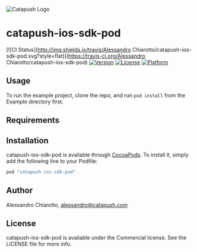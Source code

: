 ![Catapush Logo](https://github.com/Catapush/catapush-ios-sdk-pod/master/catapush_logo.png)


# catapush-ios-sdk-pod

[![CI Status](http://img.shields.io/travis/Alessandro Chiarotto/catapush-ios-sdk-pod.svg?style=flat)](https://travis-ci.org/Alessandro Chiarotto/catapush-ios-sdk-pod)
[![Version](https://img.shields.io/cocoapods/v/catapush-ios-sdk-pod.svg?style=flat)](http://cocoapods.org/pods/catapush-ios-sdk-pod)
[![License](https://img.shields.io/cocoapods/l/catapush-ios-sdk-pod.svg?style=flat)](http://cocoapods.org/pods/catapush-ios-sdk-pod)
[![Platform](https://img.shields.io/cocoapods/p/catapush-ios-sdk-pod.svg?style=flat)](http://cocoapods.org/pods/catapush-ios-sdk-pod)

## Usage

To run the example project, clone the repo, and run `pod install` from the Example directory first.

## Requirements

## Installation

catapush-ios-sdk-pod is available through [CocoaPods](http://cocoapods.org). To install
it, simply add the following line to your Podfile:

```ruby
pod "catapush-ios-sdk-pod"
```

## Author

Alessandro Chiarotto, alessandro@catapush.com

## License

catapush-ios-sdk-pod is available under the Commercial license. See the LICENSE file for more info.
